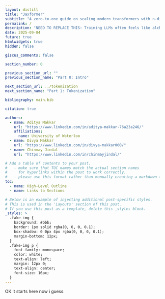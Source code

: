 ```yaml
---
layout: distill
title: "Jaxformer"
subtitle: "A zero-to-one guide on scaling modern transformers with n-dimensional parallelism."
permalink: /
description: "NEED TO REPLACE THIS: Training LLMs often feels like alchemy, but understanding and optimizing the performance of your models doesn't have to. This book aims to demystify the science of scaling language models: how TPUs (and GPUs) work and how they communicate with each other, how LLMs run on real hardware, and how to parallelize your models during training and inference so they run efficiently at massive scale. If you've ever wondered “how expensive should this LLM be to train” or “how much memory do I need to serve this model myself” or “what's an AllGather”, we hope this will be useful to you."
date: 2025-09-04
future: true
htmlwidgets: true
hidden: false

giscus_comments: false

section_number: 0

previous_section_url: ""
previous_section_name: "Part 0: Intro"

next_section_url: ../tokenization
next_section_name: "Part 1: Tokenization"

bibliography: main.bib

citation: true

authors:
  - name: Aditya Makkar
    url: "https://www.linkedin.com/in/aditya-makkar-76a23a246/"
    affiliations: 
      name: University of Waterloo
  - name: Divya Makkar
    url: "https://www.linkedin.com/in/divya-makkar000/"
  - name: Chinmay Jindal
    url: "https://www.linkedin.com/in/chinmayjindal/"

# Add a table of contents to your post.
#   - make sure that TOC names match the actual section names
#     for hyperlinks within the post to work correctly.
#   - please use this format rather than manually creating a markdown table of contents.
toc:
  - name: High-Level Outline
  - name: Links to Sections

# Below is an example of injecting additional post-specific styles.
# This is used in the 'Layouts' section of this post.
# If you use this post as a template, delete this _styles block.
_styles: >
  .fake-img {
    background: #bbb;
    border: 1px solid rgba(0, 0, 0, 0.1);
    box-shadow: 0 0px 4px rgba(0, 0, 0, 0.1);
    margin-bottom: 12px;
  }
  .fake-img p {
    font-family: monospace;
    color: white;
    text-align: left;
    margin: 12px 0;
    text-align: center;
    font-size: 16px;
  }
---
```


OK it starts here now i guess